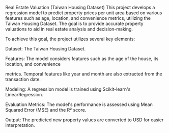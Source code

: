 Real Estate Valuation (Taiwan Housing Dataset)
This project develops a regression model to predict property prices per unit area based on various features such as age, location, and convenience metrics, utilizing the Taiwan Housing Dataset. The goal is to provide accurate property valuations to aid in real estate analysis and decision-making.


To achieve this goal, the project utilizes several key elements:

Dataset: The Taiwan Housing Dataset.

Features: The model considers features such as the age of the house, its location, and convenience 

metrics. Temporal features like year and month are also extracted from the transaction date.

Modeling: A regression model is trained using Scikit-learn's LinearRegression.

Evaluation Metrics: The model's performance is assessed using Mean Squared Error (MSE) and the R² score.

Output: The predicted new property values are converted to USD for easier interpretation.

